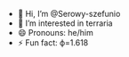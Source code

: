 - 👋 Hi, I’m @Serowy-szefunio
- 👀 I’m interested in terraria
- 😄 Pronouns: he/him
- ⚡ Fun fact: ф=1.618

<!---
Serowy-szefunio/Serowy-szefunio is a ✨ special ✨ repository because its `README.md` (this file) appears on your GitHub profile.
You can click the Preview link to take a look at your changes.
--->
